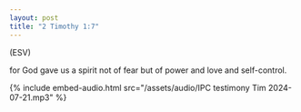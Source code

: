 ```yaml
---
layout: post
title: "2 Timothy 1:7"
---
```


(ESV)


for God gave us a spirit not of fear but of power and love and self-control.

{% include embed-audio.html src="/assets/audio/IPC testimony Tim 2024-07-21.mp3" %}
